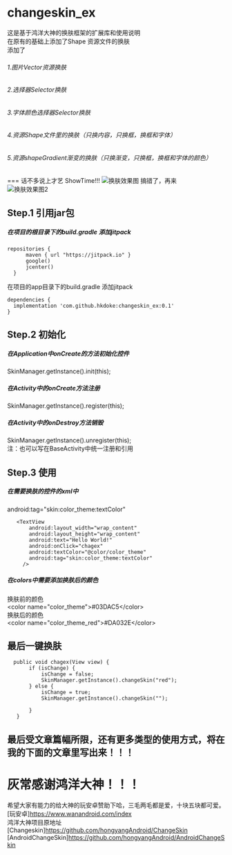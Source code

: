 # changeskin_ex

这是基于鸿洋大神的换肤框架的扩展库和使用说明  
在原有的基础上添加了Shape 资源文件的换肤  
添加了   
 ###### 1.图片Vector资源换肤  
 ###### 2.选择器Selector换肤  
 ###### 3.字体颜色选择器Selector换肤  
 ###### 4.资源Shape文件里的换肤（只换内容，只换框，换框和字体）  
 ###### 5.资源shapeGradient渐变的换肤（只换渐变，只换框，换框和字体的颜色）  

===
话不多说上才艺 ShowTime!!!
![换肤效果图](https://github.com/hkdoke/changeskin_ex/blob/master/raw/bg.jpg) 
搞错了，再来  
![换肤效果图2](https://github.com/hkdoke/changeskin_ex/blob/master/raw/bg_2.png)  

## Step.1 引用jar包
 ##### 在项目的根目录下的build.gradle 添加jitpack
  ```  
 repositories {
        maven { url "https://jitpack.io" }
        google()
        jcenter()
    }
  ```  
 在项目的app目录下的build.gradle 添加jitpack   
 ```  
 dependencies {
   implementation 'com.github.hkdoke:changeskin_ex:0.1'
} 
```  

## Step.2 初始化
##### 在Application中onCreate的方法初始化控件
  SkinManager.getInstance().init(this);
##### 在Activity中的onCreate方法注册
 SkinManager.getInstance().register(this);
##### 在Activity中的onDestroy方法销毁
  SkinManager.getInstance().unregister(this);  
   注：也可以写在BaseActivity中统一注册和引用
   
## Step.3 使用
 ##### 在需要换肤的控件的xml中
  android:tag="skin:color_theme:textColor"

 ```  
    <TextView
        android:layout_width="wrap_content"
        android:layout_height="wrap_content"
        android:text="Hello World!"
        android:onClick="chagex"
        android:textColor="@color/color_theme"
        android:tag="skin:color_theme:textColor"
      />
 ```  
##### 在colors中需要添加换肤后的颜色  
换肤前的颜色  
  \<color name="color_theme">\#03DAC5\</color>  
换肤后的颜色  
  \<color name="color_theme_red">\#DA032E\</color>      

## 最后一键换肤
 ```  
   public void chagex(View view) {
        if (isChange) {
            isChange = false;
            SkinManager.getInstance().changeSkin("red");
        } else {
            isChange = true;
            SkinManager.getInstance().changeSkin("");

        }
    }  
 ```  
 ## 最后受文章篇幅所限，还有更多类型的使用方式，将在我的下面的文章里写出来！！！  
 # 灰常感谢鸿洋大神！！！ 
 希望大家有能力的给大神的玩安卓赞助下哈，三毛两毛都是爱，十块五块都可爱。  
 [玩安卓]https://www.wanandroid.com/index  
 鸿洋大神项目原地址  
 [Changeskin]https://github.com/hongyangAndroid/ChangeSkin
 [AndroidChangeSkin]https://github.com/hongyangAndroid/AndroidChangeSkin
